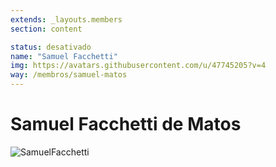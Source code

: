 ```yaml
---
extends: _layouts.members
section: content

status: desativado
name: "Samuel Facchetti"
img: https://avatars.githubusercontent.com/u/47745205?v=4
way: /membros/samuel-matos
---
```


# Samuel Facchetti de Matos

![SamuelFacchetti]()